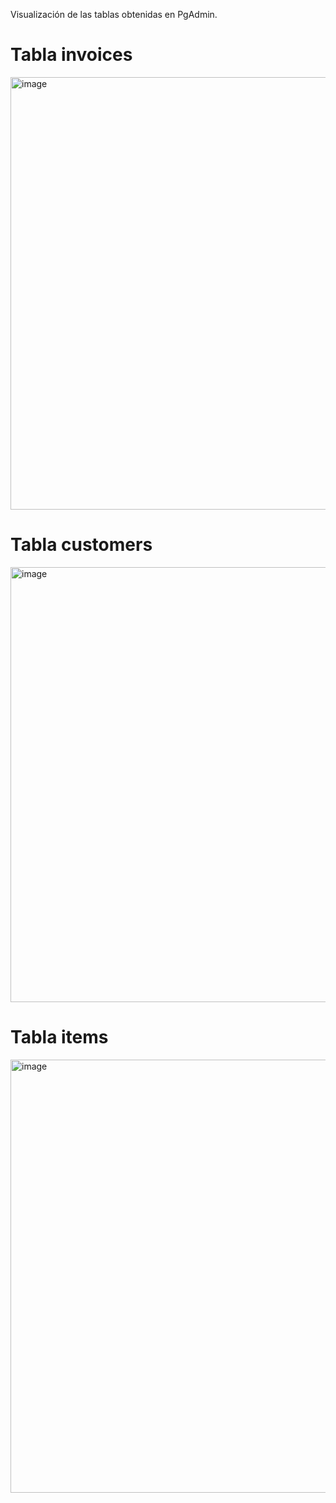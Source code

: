 
Visualización de las tablas obtenidas en PgAdmin.

# Tabla invoices

<img width="1468" height="692" alt="image" src="https://github.com/user-attachments/assets/2dda7688-1cf5-4eb4-ba54-b7570e227ad7" />

# Tabla customers

<img width="1464" height="696" alt="image" src="https://github.com/user-attachments/assets/9c0e881c-6d52-461f-ae55-961b481588a0" />

# Tabla items

<img width="1480" height="693" alt="image" src="https://github.com/user-attachments/assets/df310377-971c-4d16-9138-1662c1b14a4c" />

